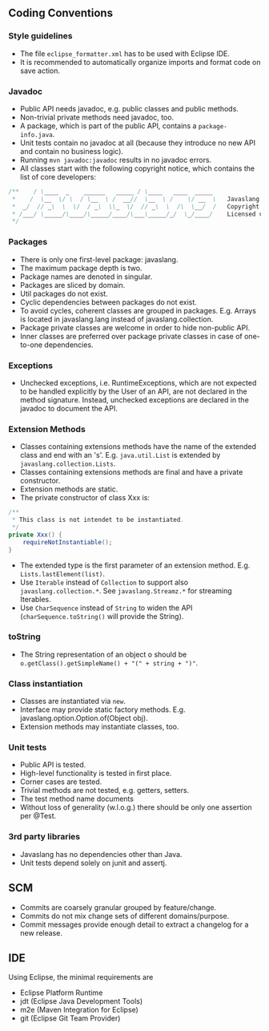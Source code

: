 ## Coding Conventions

### Style guidelines

* The file `eclipse_formatter.xml` has to be used with Eclipse IDE.
* It is recommended to automatically organize imports and format code on save action.

### Javadoc

* Public API needs javadoc, e.g. public classes and public methods.
* Non-trivial private methods need javadoc, too.
* A package, which is part of the public API, contains a `package-info.java`.
* Unit tests contain no javadoc at all (because they introduce no new API and contain no business logic).
* Running `mvn javadoc:javadoc` results in no javadoc errors.
* All classes start with the following copyright notice, which contains the list of core developers:
```java
/**    / \____  _    ______   _____ / \____   ____  _____
 *    /  \__  \/ \  / \__  \ /  __//  \__  \ /    \/ __  \   Javaslang
 *  _/  // _\  \  \/  / _\  \\_  \/  // _\  \  /\  \__/  /   Copyright 2014 Daniel Dietrich
 * /___/ \_____/\____/\_____/____/\___\_____/_/  \_/____/    Licensed under the Apache License, Version 2.0
 */
```

### Packages

* There is only one first-level package: javaslang.
* The maximum package depth is two.
* Package names are denoted in singular.
* Packages are sliced by domain.
* Util packages do not exist.
* Cyclic dependencies between packages do not exist.
* To avoid cycles, coherent classes are grouped in packages. E.g. Arrays is located in javaslang.lang instead of javaslang.collection.
* Package private classes are welcome in order to hide non-public API.
* Inner classes are preferred over package private classes in case of one-to-one dependencies.

### Exceptions

* Unchecked exceptions, i.e. RuntimeExceptions, which are not expected to be handled explicitly by the User of an API, are not declared in the method signature. Instead, unchecked exceptions are declared in the javadoc to document the API.

### Extension Methods

* Classes containing extensions methods have the name of the extended class and end with an 's'. E.g. `java.util.List` is extended by `javaslang.collection.Lists`.
* Classes containing extensions methods are final and have a private constructor.
* Extension methods are static.
* The private constructor of class Xxx is:
```java
/**
 * This class is not intendet to be instantiated.
 */
private Xxx() {
	requireNotInstantiable();
}
```
* The extended type is the first parameter of an extension method. E.g. `Lists.lastElement(list)`.
* Use `Iterable` instead of `Collection` to support also `javaslang.collection.*`. See `javaslang.Streamz.*` for streaming Iterables. 
* Use `CharSequence` instead of `String` to widen the API (`charSequence.toString()` will provide the String).

### toString
* The String representation of an object o should be `o.getClass().getSimpleName() + "(" + string + ")"`.

### Class instantiation

* Classes are instantiated via `new`.
* Interface may provide static factory methods. E.g. javaslang.option.Option.of(Object obj).
* Extension methods may instantiate classes, too. 

### Unit tests

* Public API is tested.
* High-level functionality is tested in first place.
* Corner cases are tested.
* Trivial methods are not tested, e.g. getters, setters.
* The test method name documents
* Without loss of generality (w.l.o.g.) there should be only one assertion per @Test.

### 3rd party libraries

* Javaslang has no dependencies other than Java.
* Unit tests depend solely on junit and assertj.

## SCM

* Commits are coarsely granular grouped by feature/change.
* Commits do not mix change sets of different domains/purpose.
* Commit messages provide enough detail to extract a changelog for a new release.

## IDE

Using Eclipse, the minimal requirements are

* Eclipse Platform Runtime
* jdt (Eclipse Java Development Tools)
* m2e (Maven Integration for Eclipse)
* git (Eclipse Git Team Provider)
